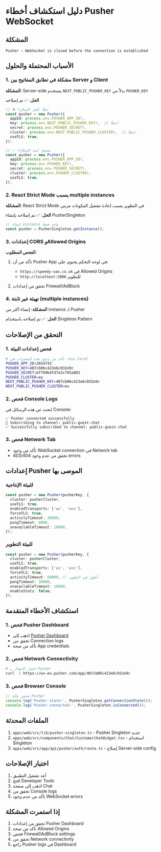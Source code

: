 # دليل استكشاف أخطاء Pusher WebSocket

## المشكلة
```
Pusher — WebSocket is closed before the connection is established
```

## الأسباب المحتملة والحلول

### 1. مشكلة في تطابق المفاتيح بين Server و Client

**المشكلة**: Server-side يستخدم `NEXT_PUBLIC_PUSHER_KEY` بدلاً من `PUSHER_KEY`

**الحل**: ✅ تم إصلاحه
```typescript
// ❌ خطأ (قبل الإصلاح)
const pusher = new Pusher({
  appId: process.env.PUSHER_APP_ID!,
  key: process.env.NEXT_PUBLIC_PUSHER_KEY!,  // خطأ!
  secret: process.env.PUSHER_SECRET!,
  cluster: process.env.NEXT_PUBLIC_PUSHER_CLUSTER!,  // خطأ!
  useTLS: true,
});

// ✅ صحيح (بعد الإصلاح)
const pusher = new Pusher({
  appId: process.env.PUSHER_APP_ID!,
  key: process.env.PUSHER_KEY!,
  secret: process.env.PUSHER_SECRET!,
  cluster: process.env.PUSHER_CLUSTER!,
  useTLS: true,
});
```

### 2. React Strict Mode يسبب multiple instances

**المشكلة**: React Strict Mode في التطوير يسبب إعادة تشغيل المكونات مرتين

**الحل**: ✅ تم إصلاحه بإنشاء PusherSingleton
```typescript
// إنشاء instance واحد فقط
const pusher = PusherSingleton.getInstance();
```

### 3. إعدادات CORS وAllowed Origins

**الفحص المطلوب**:
1. تأكد من أن Pusher App في لوحة التحكم يحتوي على:
   - `https://speedy-van.co.uk` في Allowed Origins
   - `http://localhost:3000` للتطوير

2. تحقق من إعدادات Firewall/AdBlock

### 4. تهيئة غير ثابتة (multiple instances)

**المشكلة**: إنشاء أكثر من instance لـ Pusher

**الحل**: ✅ تم إصلاحه باستخدام Singleton Pattern

## التحقق من الإصلاحات

### 1. فحص إعدادات البيئة
```bash
# تأكد من وجود هذه المتغيرات في .env.local
PUSHER_APP_ID=2034743
PUSHER_KEY=407cb06c423e6c032e9c
PUSHER_SECRET=bf769b4fd7a3cf95a803
PUSHER_CLUSTER=eu
NEXT_PUBLIC_PUSHER_KEY=407cb06c423e6c032e9c
NEXT_PUBLIC_PUSHER_CLUSTER=eu
```

### 2. فحص Console Logs
ابحث عن هذه الرسائل في Console:
```
✅ Pusher connected successfully
📡 Subscribing to channel: public-guest-chat
✅ Successfully subscribed to channel: public-guest-chat
```

### 3. فحص Network Tab
- تأكد من وجود WebSocket connection في Network tab
- تحقق من عدم وجود 403/404 errors

## إعدادات Pusher الموصى بها

### للبيئة الإنتاجية
```typescript
const pusher = new Pusher(pusherKey, {
  cluster: pusherCluster,
  useTLS: true,
  enabledTransports: ['ws', 'wss'],
  forceTLS: true,
  activityTimeout: 30000,
  pongTimeout: 6000,
  unavailableTimeout: 10000,
});
```

### للبيئة التطوير
```typescript
const pusher = new Pusher(pusherKey, {
  cluster: pusherCluster,
  useTLS: true,
  enabledTransports: ['ws', 'wss'],
  forceTLS: true,
  activityTimeout: 60000, // أطول في التطوير
  pongTimeout: 10000,
  unavailableTimeout: 10000,
  enableStats: false,
});
```

## استكشاف الأخطاء المتقدمة

### 1. فحص Pusher Dashboard
- اذهب إلى [Pusher Dashboard](https://dashboard.pusher.com/)
- تحقق من Connection logs
- تأكد من صحة App credentials

### 2. فحص Network Connectivity
```bash
# اختبار الاتصال بـ Pusher
curl -I https://ws-eu.pusher.com/app/407cb06c423e6c032e9c
```

### 3. فحص Browser Console
```javascript
// فحص حالة Pusher
console.log('Pusher state:', PusherSingleton.getConnectionState());
console.log('Pusher connected:', PusherSingleton.isConnected());
```

## الملفات المحدثة

1. `apps/web/src/lib/pusher-singleton.ts` - Pusher Singleton جديد
2. `apps/web/src/components/Chat/CustomerChatWidget.tsx` - استخدام Singleton
3. `apps/web/src/app/api/pusher/auth/route.ts` - إصلاح Server-side config

## اختبار الإصلاحات

1. أعد تشغيل التطبيق
2. افتح Developer Tools
3. اذهب إلى صفحة Chat
4. تحقق من Console logs
5. تأكد من عدم وجود WebSocket errors

## إذا استمرت المشكلة

1. تحقق من إعدادات Pusher Dashboard
2. تأكد من صحة Allowed Origins
3. فحص Firewall/AdBlock settings
4. تحقق من Network connectivity
5. راجع Pusher logs في Dashboard
